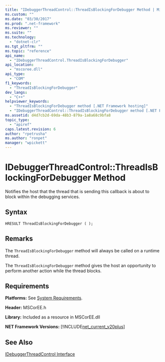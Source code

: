 ```yaml
---
title: "IDebuggerThreadControl::ThreadIsBlockingForDebugger Method | Microsoft Docs"
ms.custom: ""
ms.date: "03/30/2017"
ms.prod: ".net-framework"
ms.reviewer: ""
ms.suite: ""
ms.technology: 
  - "dotnet-clr"
ms.tgt_pltfrm: ""
ms.topic: "reference"
api_name: 
  - "IDebuggerThreadControl.ThreadIsBlockingForDebugger"
api_location: 
  - "mscoree.dll"
api_type: 
  - "COM"
f1_keywords: 
  - "ThreadIsBlockingForDebugger"
dev_langs: 
  - "C++"
helpviewer_keywords: 
  - "ThreadIsBlockingForDebugger method [.NET Framework hosting]"
  - "IDebuggerThreadControl::ThreadIsBlockingForDebugger method [.NET Framework hosting]"
ms.assetid: d4d7cb2d-69da-48b3-879a-1a8a68c9bfa8
topic_type: 
  - "apiref"
caps.latest.revision: 6
author: "rpetrusha"
ms.author: "ronpet"
manager: "wpickett"
---
```

# IDebuggerThreadControl::ThreadIsBlockingForDebugger Method
Notifies the host that the thread that is sending this callback is about to block within the debugging services.  
  
## Syntax  
  
```  
HRESULT ThreadIsBlockingForDebugger ( );  
```  
  
## Remarks  
 The `ThreadIsBlockingForDebugger` method will always be called on a runtime thread.  
  
 The `ThreadIsBlockingForDebugger` method gives the host an opportunity to perform another action while the thread blocks.  
  
## Requirements  
 **Platforms:** See [System Requirements](../../../../docs/framework/get-started/system-requirements.md).  
  
 **Header:** MSCorEE.h  
  
 **Library:** Included as a resource in MSCorEE.dll  
  
 **NET Framework Versions:** [!INCLUDE[net_current_v20plus](../../../../includes/net-current-v20plus-md.md)]  
  
## See Also  
 [IDebuggerThreadControl Interface](../../../../docs/framework/unmanaged-api/hosting/idebuggerthreadcontrol-interface.md)